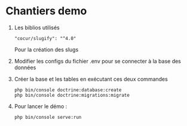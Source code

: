 # Chantiers demo

1) Les biblios utilisés
   ```
   "cocur/slugify": "^4.0"
   ```
   Pour la création des slugs
   
2) Modifier les configs du fichier .env pour se connecter à la base des données

3) Créer la base et les tables en exécutant ces deux commandes
   ```
   php bin/console doctrine:database:create
   php bin/console doctrine:migrations:migrate
   ```
   
4) Pour lancer le démo :
   ```
   php bin/console serve:run
   ```
